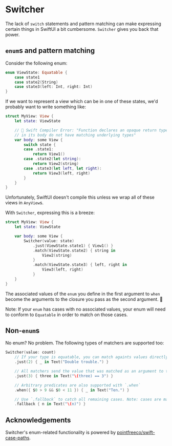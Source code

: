 # Switcher

The lack of `switch` statements and pattern matching can make expressing certain things in SwiftUI a bit cumbersome. `Switcher` gives you back that power.

## `enum`s and pattern matching

Consider the following enum:
```swift
enum ViewState: Equatable {
    case state1
    case state2(String)
    case state3(left: Int, right: Int)
}
```

If we want to represent a view which can be in one of these states, we'd probably want to write something like:
```swift
struct MyView: View {
    let state: ViewState

    // 🛑 Swift Compiler Error: "Function declares an opaque return type, but the return statements
    // in its body do not have matching underlying types"
    var body: some View {
        switch state {
        case .state1:
            return View1()
        case .state2(let string):
            return View2(string)
        case .state3(let left, let right):
            return View3(left, right)
        }
    }
}
```

Unfortunately, SwiftUI doesn't compile this unless we wrap all of these views in `AnyView`s.

With `Switcher`, expressing this is a breeze:
```swift
struct MyView: View {
    let state: ViewState

    var body: some View {
        Switcher(value: state)
            .just(ViewState.state1) { View1() }
            .match(ViewState.state2) { string in
                View2(string)
            }
            .match(ViewState.state3) { left, right in
                View3(left, right)
            }
    }
}
```
The associated values of the `enum` you define in the first argument to `when` become the arguments to the closure you pass as the second argument. 🎉

Note: If your `enum` has cases with no associated values, your enum will need to conform to `Equatable` in order to match on those cases.

## Non-`enum`s
No enum? No problem. The following types of matchers are supported too:

```swift
Switcher(value: count)
    // If your type is equatable, you can match againts values directly with `.just`
    .just(2) { _ in Text("Double trouble.") }

    // All matchers send the value that was matched as an argument to their closure
    .just(3) { three in Text("\(three) == 3") }

    // Arbitrary predicates are also supported with `.when`
    .when({ $0 > 9 && $0 < 11 }) { _ in Text("Ten.") }

    // Use `.fallback` to catch all remaining cases. Note: cases are matched in order, so always put `fallback` last!
    .fallback { n in Text("\(n)") }
```

## Acknowledgements

Switcher's enum-related functionality is powered by [pointfreeco/swift-case-paths](https://github.com/pointfreeco/swift-case-paths).
